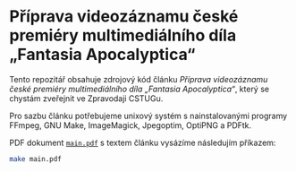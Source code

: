 # Příprava videozáznamu české premiéry multimediálního díla „Fantasia Apocalyptica“

Tento repozitář obsahuje zdrojový kód článku *Příprava videozáznamu české
premiéry multimediálního díla „Fantasia Apocalyptica“*, který se chystám
zveřejnit ve Zpravodaji CSTUGu.

Pro sazbu článku potřebujeme unixový systém s nainstalovanými programy
FFmpeg, GNU Make, ImageMagick, Jpegoptim, OptiPNG a PDFtk.

PDF dokument [`main.pdf`][1] s textem článku vysázíme následujím příkazem:

``` bash
make main.pdf
```

 [1]: https://github.com/Witiko/fantasia-apocalyptica/releases/download/latest/main.pdf
